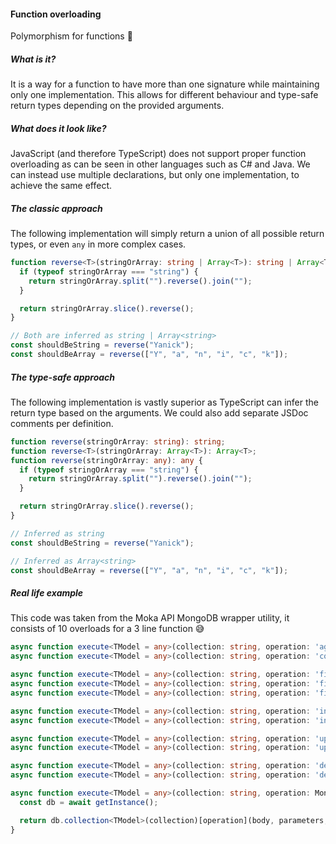 #### Function overloading

Polymorphism for functions 🤔


<!-- Section 1 -->
##### What is it?

It is a way for a function to have more than one signature while maintaining only one implementation. This allows for different behaviour and type-safe return types depending on the provided arguments.


<!-- Section 2 -->
##### What does it look like?

JavaScript (and therefore TypeScript) does not support proper function overloading as can be seen in other languages such as C# and Java. We can instead use multiple declarations, but only one implementation, to achieve the same effect.


<!-- Section 3 -->
##### The classic approach

The following implementation will simply return a union of all possible return types, or even `any` in more complex cases.

```typescript [1-7|9-11]
function reverse<T>(stringOrArray: string | Array<T>): string | Array<T> {
  if (typeof stringOrArray === "string") {
    return stringOrArray.split("").reverse().join("");
  }

  return stringOrArray.slice().reverse();
}

// Both are inferred as string | Array<string>
const shouldBeString = reverse("Yanick"); 
const shouldBeArray = reverse(["Y", "a", "n", "i", "c", "k"]);
```


<!-- Section 4 -->
##### The type-safe approach

The following implementation is vastly superior as TypeScript can infer the return type based on the arguments. We could also add separate JSDoc comments per definition.

```typescript [1-2|3-9|11-15]
function reverse(stringOrArray: string): string;
function reverse<T>(stringOrArray: Array<T>): Array<T>;
function reverse(stringOrArray: any): any {
  if (typeof stringOrArray === "string") {
    return stringOrArray.split("").reverse().join("");
  }

  return stringOrArray.slice().reverse();
}

// Inferred as string
const shouldBeString = reverse("Yanick");

// Inferred as Array<string>
const shouldBeArray = reverse(["Y", "a", "n", "i", "c", "k"]);
```


<!-- Section 5 -->
##### Real life example

This code was taken from the Moka API MongoDB wrapper utility, it consists of 10 overloads for a 3 line function 😅

```typescript [1-16|17-21]
async function execute<TModel = any>(collection: string, operation: 'aggregate', body: object[], parameters?: CollectionAggregationOptions): Promise<MongoOperationResult<'aggregate', TModel>>;
async function execute<TModel = any>(collection: string, operation: 'countDocuments', body: FilterQuery<TModel>, parameters?: MongoCountPreferences): Promise<MongoOperationResult<'countDocuments', TModel>>;

async function execute<TModel = any>(collection: string, operation: 'findOne', body: FilterQuery<TModel>, parameters?: FindOneOptions<TModel>): Promise<MongoOperationResult<'findOne', TModel>>;
async function execute<TModel = any>(collection: string, operation: 'find', body: FilterQuery<TModel>, parameters?: FindOneOptions<TModel>): Promise<MongoOperationResult<'find', TModel>>;
async function execute<TModel = any>(collection: string, operation: 'findOneAndUpdate', body: FilterQuery<TModel>, parameters: TModel | UpdateQuery<TModel>, options?: FindOneAndUpdateOption<TModel>): Promise<MongoOperationResult<'findOneAndUpdate', TModel>>;

async function execute<TModel = any>(collection: string, operation: 'insertOne', body: Omit<TModel, '_id'>, parameters?: CollectionInsertOneOptions): Promise<MongoOperationResult<'insertOne', TModel>>;
async function execute<TModel = any>(collection: string, operation: 'insertMany', body: Array<Omit<TModel, '_id'>>, parameters?: CollectionInsertManyOptions): Promise<MongoOperationResult<'insertMany', TModel>>;

async function execute<TModel = any>(collection: string, operation: 'updateOne', body: FilterQuery<TModel>, parameters: UpdateQuery<TModel> | Partial<TModel>, options?: UpdateOneOptions): Promise<MongoOperationResult<'updateOne', TModel>>;
async function execute<TModel = any>(collection: string, operation: 'updateMany', body: FilterQuery<TModel>, parameters: UpdateQuery<TModel> | Partial<TModel>, options?: UpdateManyOptions): Promise<MongoOperationResult<'updateMany', TModel>>;

async function execute<TModel = any>(collection: string, operation: 'deleteOne', body: FilterQuery<TModel>, parameters?: CommonOptions & { bypassDocumentValidation?: boolean }): Promise<MongoOperationResult<'deleteOne', TModel>>;
async function execute<TModel = any>(collection: string, operation: 'deleteMany', body: FilterQuery<TModel>, parameters?: CommonOptions): Promise<MongoOperationResult<'deleteMany', TModel>>;

async function execute<TModel = any>(collection: string, operation: MongoOperations, body: unknown, parameters?: unknown, options?: unknown): Promise<unknown> {
  const db = await getInstance();

  return db.collection<TModel>(collection)[operation](body, parameters, options);
}
```